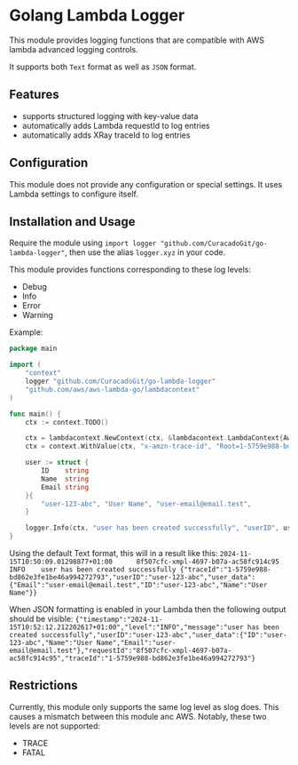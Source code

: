 # Golang Lambda Logger
This module provides logging functions that are compatible with AWS lambda advanced logging controls.

It supports both `Text` format as well as `JSON` format.

## Features

* supports structured logging with key-value data
* automatically adds Lambda requestId to log entries
* automatically adds XRay traceId to log entries

## Configuration
This module does not provide any configuration or special settings.
It uses Lambda settings to configure itself.

## Installation and Usage

Require the module using `import logger "github.com/CuracadoGit/go-lambda-logger"`, then use the alias `logger.xyz` in your code.

This module provides functions corresponding to these log levels:
* Debug
* Info
* Error
* Warning

Example:
```go
package main

import (
	"context"
	logger "github.com/CuracadoGit/go-lambda-logger"
	"github.com/aws/aws-lambda-go/lambdacontext"
)

func main() {
	ctx := context.TODO()

	ctx = lambdacontext.NewContext(ctx, &lambdacontext.LambdaContext{AwsRequestID: "8f507cfc-xmpl-4697-b07a-ac58fc914c95"})
	ctx = context.WithValue(ctx, "x-amzn-trace-id", "Root=1-5759e988-bd862e3fe1be46a994272793;Sampled=1")

	user := struct {
		ID    string
		Name  string
		Email string
	}{
		"user-123-abc", "User Name", "user-email@email.test",
	}

	logger.Info(ctx, "user has been created successfully", "userID", user.ID, "user_data", user)
}

```

Using the default Text format, this will in a result like this:
`2024-11-15T10:50:09.01298877+01:00      8f507cfc-xmpl-4697-b07a-ac58fc914c95    INFO    user has been created successfully {"traceId":"1-5759e988-bd862e3fe1be46a994272793","userID":"user-123-abc","user_data":{"Email":"user-email@email.test","ID":"user-123-abc","Name":"User Name"}}`

When JSON formatting is enabled in your Lambda then the following output should be visible:
`{"timestamp":"2024-11-15T10:52:12.212202617+01:00","level":"INFO","message":"user has been created successfully","userID":"user-123-abc","user_data":{"ID":"user-123-abc","Name":"User Name","Email":"user-email@email.test"},"requestId":"8f507cfc-xmpl-4697-b07a-ac58fc914c95","traceId":"1-5759e988-bd862e3fe1be46a994272793"}`

## Restrictions

Currently, this module only supports the same log level as slog does. This causes a mismatch between this module anc AWS.
Notably, these two levels are not supported:
* TRACE
* FATAL